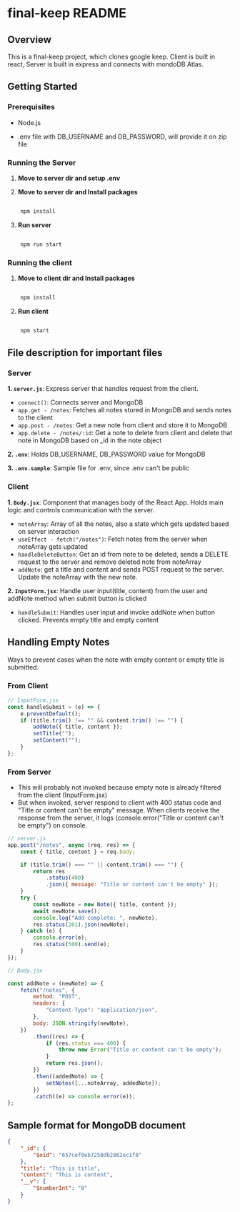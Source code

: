 # final-keep README

## Overview

This is a final-keep project, which clones google keep. Client is built in react, Server is built in express and connects with mondoDB Atlas.

## Getting Started

### Prerequisites

-   Node.js

-   .env file with DB_USERNAME and DB_PASSWORD, will provide it on zip file

### Running the Server

1.  **Move to server dir and setup .env**

2.  **Move to server dir and Install packages**

```bash

    npm install

```

3.  **Run server**

```bash

    npm run start

```

### Running the client

1.  **Move to client dir and Install packages**

```bash

    npm install

```

2.  **Run client**

```bash

    npm start

```

## File description for important files

### Server

**1. `server.js`**: Express server that handles request from the client.

-   `connect()`: Connects server and MongoDB
-   `app.get - /notes`: Fetches all notes stored in MongoDB and sends notes to the client
-   `app.post - /notes`: Get a new note from client and store it to MongoDB
-   `app.delete - /notes/:id`: Get a note to delete from client and delete that note in MongoDB based on \_id in the note object

**2. `.env`**: Holds DB_USERNAME, DB_PASSWORD value for MongoDB

**3. `.env.sample`**: Sample file for .env, since .env can't be public

### Client

**1. `Body.jsx`**: Component that manages body of the React App. Holds main logic and controls communication with the server.

-   `noteArray`: Array of all the notes, also a state which gets updated based on server interaction
-   `useEffect - fetch("/notes")`: Fetch notes from the server when noteArray gets updated
-   `handleDeleteButton`: Get an id from note to be deleted, sends a DELETE request to the server and remove deleted note from noteArray
-   `addNote`: get a title and content and sends POST request to the server. Update the noteArray with the new note.

**2. `InputForm.jsx`**: Handle user input(title, content) from the user and addNote method when submit button is clicked

-   `handleSubmit`: Handles user input and invoke addNote when button clicked. Prevents empty title and empty content

## Handling Empty Notes

Ways to prevent cases when the note with empty content or empty title is submitted.

### From Client

```javascript
// InputForm.jsx
const handleSubmit = (e) => {
    e.preventDefault();
    if (title.trim() !== "" && content.trim() !== "") {
        addNote({ title, content });
        setTitle("");
        setContent("");
    }
};
```

### From Server

-   This will probably not invoked because empty note is already filtered from the client (InputForm.jsx)
-   But when invoked, server respond to client with 400 status code and "Title or content can't be empty" message. When clients receive the response from the server, it logs (console.error("Title or content can't be empty") on console.

```javascript
// server.js
app.post("/notes", async (req, res) => {
    const { title, content } = req.body;

    if (title.trim() === "" || content.trim() === "") {
        return res
            .status(400)
            .json({ message: "Title or content can't be empty" });
    }
    try {
        const newNote = new Note({ title, content });
        await newNote.save();
        console.log("Add complete: ", newNote);
        res.status(201).json(newNote);
    } catch (e) {
        console.error(e);
        res.status(500).send(e);
    }
});

// Body.jsx

const addNote = (newNote) => {
    fetch("/notes", {
        method: "POST",
        headers: {
            "Content-Type": "application/json",
        },
        body: JSON.stringify(newNote),
    })
        .then((res) => {
            if (res.status === 400) {
                throw new Error("Title or content can't be empty");
            }
            return res.json();
        })
        .then((addedNote) => {
            setNotes([...noteArray, addedNote]);
        })
        .catch((e) => console.error(e));
};
```

## Sample format for MongoDB document

```json
{
    "_id": {
        "$oid": "657cef0eb7258db2862ec1f8"
    },
    "title": "This is title",
    "content": "This is content",
    "__v": {
        "$numberInt": "0"
    }
}
```
